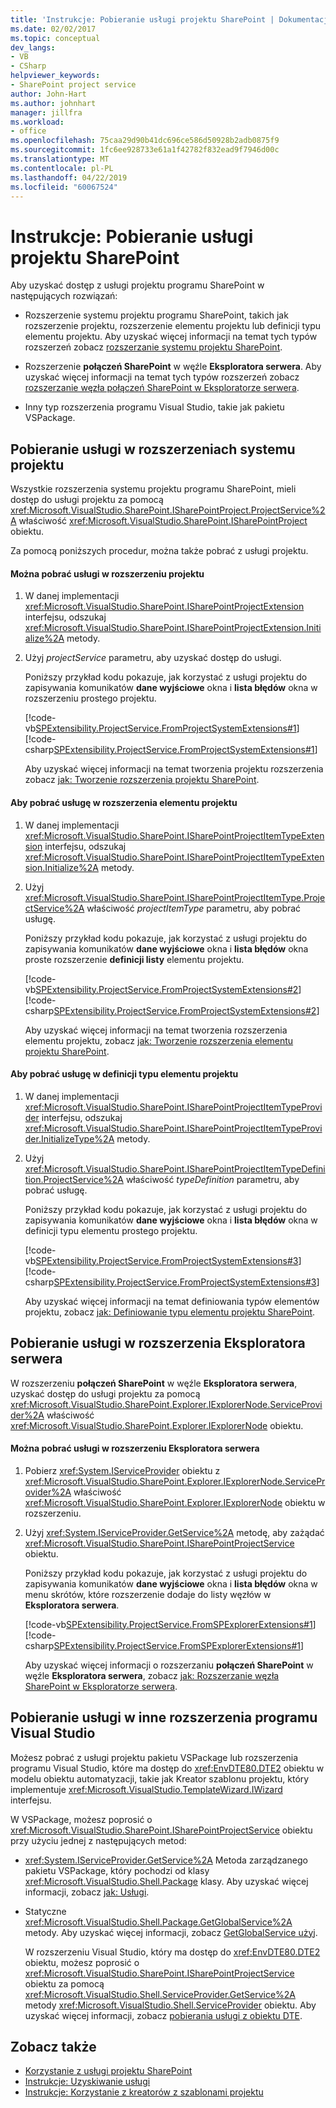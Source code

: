 ```yaml
---
title: 'Instrukcje: Pobieranie usługi projektu SharePoint | Dokumentacja firmy Microsoft'
ms.date: 02/02/2017
ms.topic: conceptual
dev_langs:
- VB
- CSharp
helpviewer_keywords:
- SharePoint project service
author: John-Hart
ms.author: johnhart
manager: jillfra
ms.workload:
- office
ms.openlocfilehash: 75caa29d90b41dc696ce586d50928b2adb0875f9
ms.sourcegitcommit: 1fc6ee928733e61a1f42782f832ead9f7946d00c
ms.translationtype: MT
ms.contentlocale: pl-PL
ms.lasthandoff: 04/22/2019
ms.locfileid: "60067524"
---
```

# <a name="how-to-retrieve-the-sharepoint-project-service"></a>Instrukcje: Pobieranie usługi projektu SharePoint
  Aby uzyskać dostęp z usługi projektu programu SharePoint w następujących rozwiązań:

- Rozszerzenie systemu projektu programu SharePoint, takich jak rozszerzenie projektu, rozszerzenie elementu projektu lub definicji typu elementu projektu. Aby uzyskać więcej informacji na temat tych typów rozszerzeń zobacz [rozszerzanie systemu projektu SharePoint](../sharepoint/extending-the-sharepoint-project-system.md).

- Rozszerzenie **połączeń SharePoint** w węźle **Eksploratora serwera**. Aby uzyskać więcej informacji na temat tych typów rozszerzeń zobacz [rozszerzanie węzła połączeń SharePoint w Eksploratorze serwera](../sharepoint/extending-the-sharepoint-connections-node-in-server-explorer.md).

- Inny typ rozszerzenia programu Visual Studio, takie jak pakietu VSPackage.

## <a name="retrieve-the-service-in-project-system-extensions"></a>Pobieranie usługi w rozszerzeniach systemu projektu
 Wszystkie rozszerzenia systemu projektu programu SharePoint, mieli dostęp do usługi projektu za pomocą <xref:Microsoft.VisualStudio.SharePoint.ISharePointProject.ProjectService%2A> właściwość <xref:Microsoft.VisualStudio.SharePoint.ISharePointProject> obiektu.

 Za pomocą poniższych procedur, można także pobrać z usługi projektu.

#### <a name="to-retrieve-the-service-in-a-project-extension"></a>Można pobrać usługi w rozszerzeniu projektu

1. W danej implementacji <xref:Microsoft.VisualStudio.SharePoint.ISharePointProjectExtension> interfejsu, odszukaj <xref:Microsoft.VisualStudio.SharePoint.ISharePointProjectExtension.Initialize%2A> metody.

2. Użyj *projectService* parametru, aby uzyskać dostęp do usługi.

     Poniższy przykład kodu pokazuje, jak korzystać z usługi projektu do zapisywania komunikatów **dane wyjściowe** okna i **lista błędów** okna w rozszerzeniu prostego projektu.

     [!code-vb[SPExtensibility.ProjectService.FromProjectSystemExtensions#1](../sharepoint/codesnippet/VisualBasic/spextensibility.projectservice.fromprojectsystemextensions.getprojectservice/extension/extension.vb#1)]
     [!code-csharp[SPExtensibility.ProjectService.FromProjectSystemExtensions#1](../sharepoint/codesnippet/CSharp/spextensibility.projectservice.fromprojectsystemextensions.getprojectservice/extension/extension.cs#1)]

     Aby uzyskać więcej informacji na temat tworzenia projektu rozszerzenia zobacz [jak: Tworzenie rozszerzenia projektu SharePoint](../sharepoint/how-to-create-a-sharepoint-project-extension.md).

#### <a name="to-retrieve-the-service-in-a-project-item-extension"></a>Aby pobrać usługę w rozszerzenia elementu projektu

1. W danej implementacji <xref:Microsoft.VisualStudio.SharePoint.ISharePointProjectItemTypeExtension> interfejsu, odszukaj <xref:Microsoft.VisualStudio.SharePoint.ISharePointProjectItemTypeExtension.Initialize%2A> metody.

2. Użyj <xref:Microsoft.VisualStudio.SharePoint.ISharePointProjectItemType.ProjectService%2A> właściwość *projectItemType* parametru, aby pobrać usługę.

     Poniższy przykład kodu pokazuje, jak korzystać z usługi projektu do zapisywania komunikatów **dane wyjściowe** okna i **lista błędów** okna proste rozszerzenie **definicji listy** elementu projektu.

     [!code-vb[SPExtensibility.ProjectService.FromProjectSystemExtensions#2](../sharepoint/codesnippet/VisualBasic/spextensibility.projectservice.fromprojectsystemextensions.getprojectservice/extension/extension.vb#2)]
     [!code-csharp[SPExtensibility.ProjectService.FromProjectSystemExtensions#2](../sharepoint/codesnippet/CSharp/spextensibility.projectservice.fromprojectsystemextensions.getprojectservice/extension/extension.cs#2)]

     Aby uzyskać więcej informacji na temat tworzenia rozszerzenia elementu projektu, zobacz [jak: Tworzenie rozszerzenia elementu projektu SharePoint](../sharepoint/how-to-create-a-sharepoint-project-item-extension.md).

#### <a name="to-retrieve-the-service-in-a-project-item-type-definition"></a>Aby pobrać usługę w definicji typu elementu projektu

1. W danej implementacji <xref:Microsoft.VisualStudio.SharePoint.ISharePointProjectItemTypeProvider> interfejsu, odszukaj <xref:Microsoft.VisualStudio.SharePoint.ISharePointProjectItemTypeProvider.InitializeType%2A> metody.

2. Użyj <xref:Microsoft.VisualStudio.SharePoint.ISharePointProjectItemTypeDefinition.ProjectService%2A> właściwość *typeDefinition* parametru, aby pobrać usługę.

     Poniższy przykład kodu pokazuje, jak korzystać z usługi projektu do zapisywania komunikatów **dane wyjściowe** okna i **lista błędów** okna w definicji typu elementu prostego projektu.

     [!code-vb[SPExtensibility.ProjectService.FromProjectSystemExtensions#3](../sharepoint/codesnippet/VisualBasic/spextensibility.projectservice.fromprojectsystemextensions.getprojectservice/extension/extension.vb#3)]
     [!code-csharp[SPExtensibility.ProjectService.FromProjectSystemExtensions#3](../sharepoint/codesnippet/CSharp/spextensibility.projectservice.fromprojectsystemextensions.getprojectservice/extension/extension.cs#3)]

     Aby uzyskać więcej informacji na temat definiowania typów elementów projektu, zobacz [jak: Definiowanie typu elementu projektu SharePoint](../sharepoint/how-to-define-a-sharepoint-project-item-type.md).

## <a name="retrieve-the-service-in-server-explorer-extensions"></a>Pobieranie usługi w rozszerzenia Eksploratora serwera
 W rozszerzeniu **połączeń SharePoint** w węźle **Eksploratora serwera**, uzyskać dostęp do usługi projektu za pomocą <xref:Microsoft.VisualStudio.SharePoint.Explorer.IExplorerNode.ServiceProvider%2A> właściwość <xref:Microsoft.VisualStudio.SharePoint.Explorer.IExplorerNode> obiektu.

#### <a name="to-retrieve-the-service-in-a-server-explorer-extension"></a>Można pobrać usługi w rozszerzeniu Eksploratora serwera

1. Pobierz <xref:System.IServiceProvider> obiektu z <xref:Microsoft.VisualStudio.SharePoint.Explorer.IExplorerNode.ServiceProvider%2A> właściwość <xref:Microsoft.VisualStudio.SharePoint.Explorer.IExplorerNode> obiektu w rozszerzeniu.

2. Użyj <xref:System.IServiceProvider.GetService%2A> metodę, aby zażądać <xref:Microsoft.VisualStudio.SharePoint.ISharePointProjectService> obiektu.

     Poniższy przykład kodu pokazuje, jak korzystać z usługi projektu do zapisywania komunikatów **dane wyjściowe** okna i **lista błędów** okna w menu skrótów, które rozszerzenie dodaje do listy węzłów w **Eksploratora serwera**.

     [!code-vb[SPExtensibility.ProjectService.FromSPExplorerExtensions#1](../sharepoint/codesnippet/VisualBasic/spextensibility.projectservice.fromspexplorerextensions.getprojectservice/extension/extension.vb#1)]
     [!code-csharp[SPExtensibility.ProjectService.FromSPExplorerExtensions#1](../sharepoint/codesnippet/CSharp/spextensibility.projectservice.fromspexplorerextensions.getprojectservice/extension/extension.cs#1)]

     Aby uzyskać więcej informacji o rozszerzaniu **połączeń SharePoint** w węźle **Eksploratora serwera**, zobacz [jak: Rozszerzanie węzła SharePoint w Eksploratorze serwera](../sharepoint/how-to-extend-a-sharepoint-node-in-server-explorer.md).

## <a name="retrieve-the-service-in-other-visual-studio-extensions"></a>Pobieranie usługi w inne rozszerzenia programu Visual Studio
 Możesz pobrać z usługi projektu pakietu VSPackage lub rozszerzenia programu Visual Studio, które ma dostęp do <xref:EnvDTE80.DTE2> obiektu w modelu obiektu automatyzacji, takie jak Kreator szablonu projektu, który implementuje <xref:Microsoft.VisualStudio.TemplateWizard.IWizard> interfejsu.

 W VSPackage, możesz poprosić o <xref:Microsoft.VisualStudio.SharePoint.ISharePointProjectService> obiektu przy użyciu jednej z następujących metod:

- <xref:System.IServiceProvider.GetService%2A> Metoda zarządzanego pakietu VSPackage, który pochodzi od klasy <xref:Microsoft.VisualStudio.Shell.Package> klasy. Aby uzyskać więcej informacji, zobacz [jak: Usługi](../extensibility/how-to-get-a-service.md).

- Statyczne <xref:Microsoft.VisualStudio.Shell.Package.GetGlobalService%2A> metody. Aby uzyskać więcej informacji, zobacz [GetGlobalService użyj](../extensibility/internals/service-essentials.md#how-to-use-getglobalservice).

  W rozszerzeniu Visual Studio, który ma dostęp do <xref:EnvDTE80.DTE2> obiektu, możesz poprosić o <xref:Microsoft.VisualStudio.SharePoint.ISharePointProjectService> obiektu za pomocą <xref:Microsoft.VisualStudio.Shell.ServiceProvider.GetService%2A> metody <xref:Microsoft.VisualStudio.Shell.ServiceProvider> obiektu. Aby uzyskać więcej informacji, zobacz [pobierania usługi z obiektu DTE](../extensibility/how-to-get-a-service.md#getting-a-service-from-the-dte-object).

## <a name="see-also"></a>Zobacz także
- [Korzystanie z usługi projektu SharePoint](../sharepoint/using-the-sharepoint-project-service.md)
- [Instrukcje: Uzyskiwanie usługi](../extensibility/how-to-get-a-service.md)
- [Instrukcje: Korzystanie z kreatorów z szablonami projektu](../extensibility/how-to-use-wizards-with-project-templates.md)
